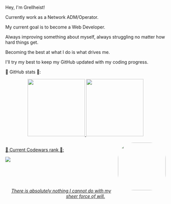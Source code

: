 Hey, I'm Grellheist!

Currently work as a Network ADM/Operator.

My current goal is to become a Web Developer.

Always improving something about myself, always struggling no matter how hard things get.

Becoming the best at what I do is what drives me.

I'll try my best to keep my GitHub updated with my coding progress.

💪 GitHub stats 💪:
<div align="center">
<a href="https://github.com/Grellheist">
  <img height="180em" src="https://github-readme-stats.vercel.app/api?username=grellheist&theme=tokyonight&show_icons=true&count_private=true" />
  <img height="180em" src="https://streak-stats.demolab.com?user=grellheist&theme=tokyonight&hide_border=true)](https://git.io/streak-stats)" />
</div>
<div style="display: inline_block"><br>
  <img align="right" height="150" style="border-radius:50px;" src="https://github-readme-stats.vercel.app/api/top-langs/?username=grellheist&layout=compact&hide=lua,shell&theme=tokyonight" />


🥋 Current Codewars rank 🥋:

  <img src="https://www.codewars.com/users/Grellheist/badges/large">
<div>
  <br><br><br><br>
  <p align="center"><i>There is absolutely nothing I cannot do with my sheer force of will.</i></p>
  
</div>
